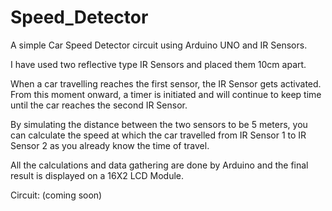 # Speed_Detector
A simple Car Speed Detector circuit using Arduino UNO and IR Sensors.

I have used two reflective type IR Sensors and placed them 10cm apart.

When a car travelling reaches the first sensor, the IR Sensor gets activated. From this moment onward, a timer is initiated and will continue to keep time until the car reaches the second IR Sensor.

By simulating the distance between the two sensors to be 5 meters, you can calculate the speed at which the car travelled from IR Sensor 1 to IR Sensor 2 as you already know the time of travel.

All the calculations and data gathering are done by Arduino and the final result is displayed on a 16X2 LCD Module.

Circuit: (coming soon)
